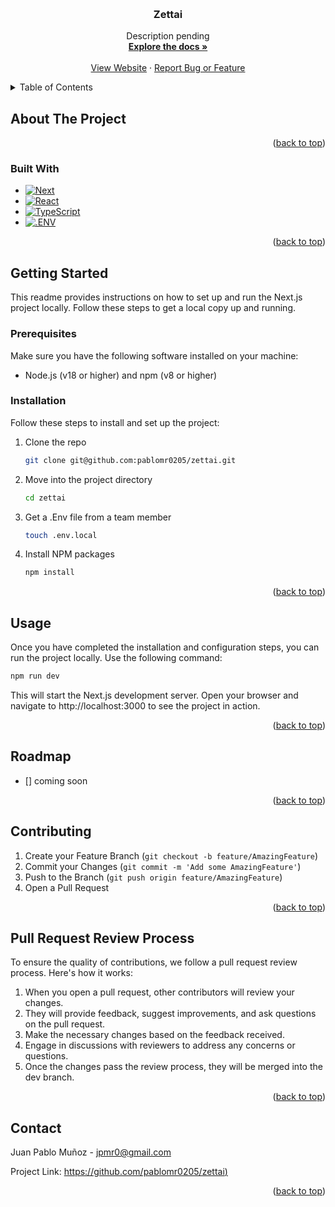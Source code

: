 <a name="readme-top"></a>

<!-- PROJECT LOGO -->
<br />
<div align="center">
  <div style="width: 300px">
  <!-- LOGO coming soon -->
  </div>
  <h3 align="center">Zettai</h3>

  <p align="center">
    Description pending
    <br />
    <!-- TODO: Notion pending work -->
    <a href="https://app.ora.pm/p/3de482c76a074d45b041e40c174c23ee?v=0&t=k"><strong>Explore the docs »</strong></a>
    <br />
    <br />
    <a href="https://zetta.com">View Website</a>
    ·
    <a href="https://app.ora.pm/p/3de482c76a074d45b041e40c174c23ee?v=0&t=k">Report Bug or Feature</a>
  </p>
</div>

<!-- TABLE OF CONTENTS -->
<details>
  <summary>Table of Contents</summary>
  <ol>
    <li>
      <a href="#about-the-project">About The Project</a>
      <ul>
        <li><a href="#built-with">Built With</a></li>
      </ul>
    </li>
    <li>
      <a href="#getting-started">Getting Started</a>
      <ul>
        <li><a href="#prerequisites">Prerequisites</a></li>
        <li><a href="#installation">Installation</a></li>
      </ul>
    </li>
    <li><a href="#usage">Usage</a></li>
    <li><a href="#roadmap">Roadmap</a></li>
    <li><a href="#contributing">Contributing</a></li>
    <li><a href="#pull-request-review-process">Pull Request Review Process</a></li>
    <li><a href="#contact">Contact</a></li>
  </ol>
</details>

<!-- ABOUT THE PROJECT -->

## About The Project

<!-- TODO: Pending Asset -->
<!-- [![Product Name Screen Shot][product-screenshot]](https://screen.shot/) -->

<!-- TODO: Pending Description -->

<p align="right">(<a href="#readme-top">back to top</a>)</p>

### Built With

- [![Next][Next.js]][Next-url]
- [![React][React.js]][React-url]
- [![TypeScript][TypeScript]][TypeScript-url]
- [![.ENV][.ENV]][.ENV-url]
<!-- - [![Redux][Redux]][Redux-url] -->
<!-- - [![Lodash][Lodash]][Lodash-url] -->

<p align="right">(<a href="#readme-top">back to top</a>)</p>

<!-- GETTING STARTED -->

## Getting Started

This readme provides instructions on how to set up and run the Next.js project locally. Follow these steps to get a local copy up and running.

### Prerequisites

Make sure you have the following software installed on your machine:

- Node.js (v18 or higher) and npm (v8 or higher)

### Installation

Follow these steps to install and set up the project:

1. Clone the repo
   ```sh
   git clone git@github.com:pablomr0205/zettai.git
   ```
2. Move into the project directory
   ```sh
   cd zettai
   ```
3. Get a .Env file from a team member
   ```sh
   touch .env.local
   ```
4. Install NPM packages
   ```sh
   npm install
   ```

<p align="right">(<a href="#readme-top">back to top</a>)</p>

<!-- USAGE EXAMPLES -->

## Usage

Once you have completed the installation and configuration steps, you can run the project locally. Use the following command:

```sh
npm run dev
```

This will start the Next.js development server. Open your browser and navigate to http://localhost:3000 to see the project in action.

<p align="right">(<a href="#readme-top">back to top</a>)</p>

<!-- ROADMAP -->

## Roadmap

- [] coming soon

<p align="right">(<a href="#readme-top">back to top</a>)</p>

<!-- CONTRIBUTING -->

## Contributing

1. Create your Feature Branch (`git checkout -b feature/AmazingFeature`)
2. Commit your Changes (`git commit -m 'Add some AmazingFeature'`)
3. Push to the Branch (`git push origin feature/AmazingFeature`)
4. Open a Pull Request

<p align="right">(<a href="#readme-top">back to top</a>)</p>

<!-- PR -->

## Pull Request Review Process

To ensure the quality of contributions, we follow a pull request review process. Here's how it works:

1. When you open a pull request, other contributors will review your changes.
2. They will provide feedback, suggest improvements, and ask questions on the pull request.
3. Make the necessary changes based on the feedback received.
4. Engage in discussions with reviewers to address any concerns or questions.
5. Once the changes pass the review process, they will be merged into the dev branch.

<p align="right">(<a href="#readme-top">back to top</a>)</p>

<!-- CONTACT -->

## Contact

Juan Pablo Muñoz - jpmr0@gmail.com

Project Link: [https://github.com/pablomr0205/zettai)](https://github.com/pablomr0205/zettai)

<p align="right">(<a href="#readme-top">back to top</a>)</p>

<!-- MARKDOWN LINKS & IMAGES -->
<!-- https://www.markdownguide.org/basic-syntax/#reference-style-links -->

[product-screenshot]: images/screenshot.png
[.ENV]: https://img.shields.io/static/v1?style=for-the-badge&message=.ENV&color=222222&logo=.ENV&logoColor=ECD53F&label=
[.ENV-url]: https://www.npmjs.com/package/dotenv
[Redux]: https://img.shields.io/static/v1?style=for-the-badge&message=Redux&color=764ABC&logo=Redux&logoColor=FFFFFF&label=
[Redux-url]: https://redux.js.org/
[TypeScript]: https://img.shields.io/static/v1?style=for-the-badge&message=TypeScript&color=3178C6&logo=TypeScript&logoColor=FFFFFF&label=
[TypeScript-url]: https://www.typescriptlang.org/
[Lodash]: https://img.shields.io/static/v1?style=for-the-badge&message=Lodash&color=3492FF&logo=Lodash&logoColor=FFFFFF&label=
[Lodash-url]: https://lodash.com/
[Next.js]: https://img.shields.io/badge/next.js-000000?style=for-the-badge&logo=nextdotjs&logoColor=white
[Next-url]: https://nextjs.org/
[React.js]: https://img.shields.io/badge/React-20232A?style=for-the-badge&logo=react&logoColor=61DAFB
[React-url]: https://reactjs.org/
